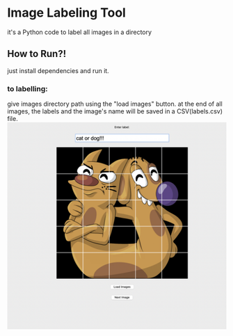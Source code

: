 # Image Labeling Tool
it's a Python code to label all images in a directory
## How to Run?!
just install dependencies and run it.
### to labelling:
give images directory path using the "load images" button.
at the end of all images, the labels and the image's name will be saved in a CSV(labels.csv) file.
![tool image](https://github.com/SaraSlm/Image_Labeling_Tool/blob/main/image_labelling.png)
